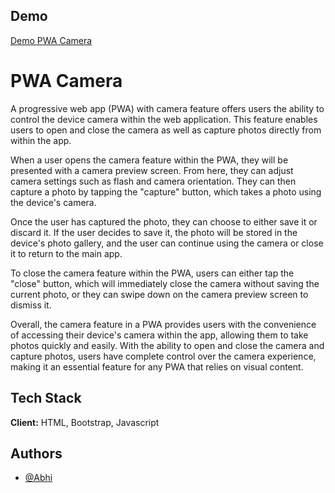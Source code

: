 ## Demo

[Demo PWA Camera](https://abhisucks.github.io/pwa-camera/)

# PWA Camera

A progressive web app (PWA) with camera feature offers users the ability to control the device camera within the web application. This feature enables users to open and close the camera as well as capture photos directly from within the app.

When a user opens the camera feature within the PWA, they will be presented with a camera preview screen. From here, they can adjust camera settings such as flash and camera orientation. They can then capture a photo by tapping the "capture" button, which takes a photo using the device's camera.

Once the user has captured the photo, they can choose to either save it or discard it. If the user decides to save it, the photo will be stored in the device's photo gallery, and the user can continue using the camera or close it to return to the main app.

To close the camera feature within the PWA, users can either tap the "close" button, which will immediately close the camera without saving the current photo, or they can swipe down on the camera preview screen to dismiss it.

Overall, the camera feature in a PWA provides users with the convenience of accessing their device's camera within the app, allowing them to take photos quickly and easily. With the ability to open and close the camera and capture photos, users have complete control over the camera experience, making it an essential feature for any PWA that relies on visual content.

## Tech Stack

**Client:** HTML, Bootstrap, Javascript

## Authors

- [@Abhi](https://github.com/Abhisucks)
